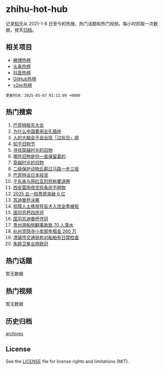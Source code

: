 # zhihu-hot-hub

记录[知乎](https://www.zhihu.com/)从 2021-1-8 日至今的热搜、热门话题和热门视频。每小时抓取一次数据，按天[归档](archives)。

## 相关项目

- [微博热榜](https://github.com/lonnyzhang423/weibo-hot-hub)
- [头条热榜](https://github.com/lonnyzhang423/toutiao-hot-hub)
- [抖音热榜](https://github.com/lonnyzhang423/douyin-hot-hub)
- [GitHub热榜](https://github.com/lonnyzhang423/github-hot-hub)
- [v2ex热榜](https://github.com/lonnyzhang423/v2ex-hot-hub)


`更新时间：2025-05-07 01:11:09 +0800`

## 热门搜索

1. [巴菲特股东大会](https://www.zhihu.com/search?q=%E5%B7%B4%E8%8F%B2%E7%89%B9%E8%82%A1%E4%B8%9C%E5%A4%A7%E4%BC%9A)
1. [为什么中国要用五孔插座](https://www.zhihu.com/search?q=%E4%B8%BA%E4%BB%80%E4%B9%88%E4%B8%AD%E5%9B%BD%E8%A6%81%E7%94%A8%E4%BA%94%E5%AD%94%E6%8F%92%E5%BA%A7)
1. [人的大脑会不会出现「过拟合」病](https://www.zhihu.com/search?q=%E4%BA%BA%E7%9A%84%E5%A4%A7%E8%84%91%E4%BC%9A%E4%B8%8D%E4%BC%9A%E5%87%BA%E7%8E%B0%E3%80%8C%E8%BF%87%E6%8B%9F%E5%90%88%E3%80%8D%E7%97%85)
1. [知乎旧物节](https://www.zhihu.com/search?q=%E7%9F%A5%E4%B9%8E%E6%97%A7%E7%89%A9%E8%8A%82)
1. [寻找穿越时光的旧物](https://www.zhihu.com/search?q=%E5%AF%BB%E6%89%BE%E7%A9%BF%E8%B6%8A%E6%97%B6%E5%85%89%E7%9A%84%E6%97%A7%E7%89%A9)
1. [哪件旧物是你一直保留着的](https://www.zhihu.com/search?q=%E5%93%AA%E4%BB%B6%E6%97%A7%E7%89%A9%E6%98%AF%E4%BD%A0%E4%B8%80%E7%9B%B4%E4%BF%9D%E7%95%99%E7%9D%80%E7%9A%84)
1. [穿越时光的旧物](https://www.zhihu.com/search?q=%E7%A9%BF%E8%B6%8A%E6%97%B6%E5%85%89%E7%9A%84%E6%97%A7%E7%89%A9)
1. [二级保护动物丘鹬过马路一步三摇](https://www.zhihu.com/search?q=%E4%BA%8C%E7%BA%A7%E4%BF%9D%E6%8A%A4%E5%8A%A8%E7%89%A9%E4%B8%98%E9%B9%AC%E8%BF%87%E9%A9%AC%E8%B7%AF%E4%B8%80%E6%AD%A5%E4%B8%89%E6%91%87)
1. [巴菲特谈日本投资](https://www.zhihu.com/search?q=%E5%B7%B4%E8%8F%B2%E7%89%B9%E8%B0%88%E6%97%A5%E6%9C%AC%E6%8A%95%E8%B5%84)
1. [于东来与网红互怼怒称要退圈](https://www.zhihu.com/search?q=%E4%BA%8E%E4%B8%9C%E6%9D%A5%E4%B8%8E%E7%BD%91%E7%BA%A2%E4%BA%92%E6%80%BC%E6%80%92%E7%A7%B0%E8%A6%81%E9%80%80%E5%9C%88)
1. [西安雷雨夜空现条状不明物](https://www.zhihu.com/search?q=%E8%A5%BF%E5%AE%89%E9%9B%B7%E9%9B%A8%E5%A4%9C%E7%A9%BA%E7%8E%B0%E6%9D%A1%E7%8A%B6%E4%B8%8D%E6%98%8E%E7%89%A9)
1. [2025 五一档票房突破 6 亿](https://www.zhihu.com/search?q=2025%20%E4%BA%94%E4%B8%80%E6%A1%A3%E7%A5%A8%E6%88%BF%E7%AA%81%E7%A0%B4%206%20%E4%BA%BF)
1. [苏迪曼杯决赛](https://www.zhihu.com/search?q=%E8%8B%8F%E8%BF%AA%E6%9B%BC%E6%9D%AF%E5%86%B3%E8%B5%9B)
1. [视障人士携带导盲犬入住全季被拒](https://www.zhihu.com/search?q=%E8%A7%86%E9%9A%9C%E4%BA%BA%E5%A3%AB%E6%90%BA%E5%B8%A6%E5%AF%BC%E7%9B%B2%E7%8A%AC%E5%85%A5%E4%BD%8F%E5%85%A8%E5%AD%A3%E8%A2%AB%E6%8B%92)
1. [国羽苏杯四连冠](https://www.zhihu.com/search?q=%E5%9B%BD%E7%BE%BD%E8%8B%8F%E6%9D%AF%E5%9B%9B%E8%BF%9E%E5%86%A0)
1. [国羽苏迪曼杯夺冠 ](https://www.zhihu.com/search?q=%E5%9B%BD%E7%BE%BD%E8%8B%8F%E8%BF%AA%E6%9B%BC%E6%9D%AF%E5%A4%BA%E5%86%A0%20)
1. [贵州游船侧翻事故致 70 人落水](https://www.zhihu.com/search?q=%E8%B4%B5%E5%B7%9E%E6%B8%B8%E8%88%B9%E4%BE%A7%E7%BF%BB%E4%BA%8B%E6%95%85%E8%87%B4%2070%20%E4%BA%BA%E8%90%BD%E6%B0%B4)
1. [杭州灵隐寺小卖部年租金 260 万](https://www.zhihu.com/search?q=%E6%9D%AD%E5%B7%9E%E7%81%B5%E9%9A%90%E5%AF%BA%E5%B0%8F%E5%8D%96%E9%83%A8%E5%B9%B4%E7%A7%9F%E9%87%91%20260%20%E4%B8%87)
1. [清镇市交通局称对船舶有日常检查](https://www.zhihu.com/search?q=%E6%B8%85%E9%95%87%E5%B8%82%E4%BA%A4%E9%80%9A%E5%B1%80%E7%A7%B0%E5%AF%B9%E8%88%B9%E8%88%B6%E6%9C%89%E6%97%A5%E5%B8%B8%E6%A3%80%E6%9F%A5)
1. [朱婷卫冕女排欧冠](https://www.zhihu.com/search?q=%E6%9C%B1%E5%A9%B7%E5%8D%AB%E5%86%95%E5%A5%B3%E6%8E%92%E6%AC%A7%E5%86%A0)

## 热门话题

暂无数据

## 热门视频

暂无数据

## 历史归档

[archives](archives)

## License

See the [LICENSE](LICENSE) file for license rights and limitations (MIT).
